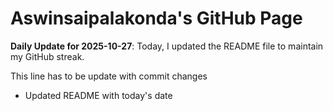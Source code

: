# Aswinsaipalakonda's GitHub Page

**Daily Update for 2025-10-27**: Today, I updated the README file to maintain my GitHub streak.

This line has to be update with commit changes
 - Updated README with today's date 
